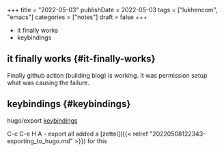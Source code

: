 +++
title = "2022-05-03"
publishDate = 2022-05-03
tags = ["lukhencom", "emacs"]
categories = ["notes"]
draft = false
+++

-   it finally works
-   keybindings

<!--more-->


## it finally works {#it-finally-works}

Finally github action (building blog) is working.
It was permission setup what was causing the failure.


## keybindings {#keybindings}

hugo/export  [keybindings](https://ox-hugo.scripter.co/)

C-c C-e H A - export all
added a [zettel]({{< relref "20220508122343-exporting_to_hugo.md" >}}) for this